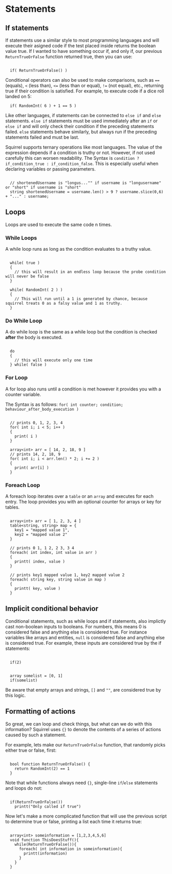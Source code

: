 # Statements

## If statements

If statements use a similar style to most programming languages and will execute their asigned code if the test placed inside returns the boolean value true. If I wanted to have something occur if, and only if, our previous `ReturnTrueOrFalse` function returned true, then you can use:

```squirrel

  if( ReturnTrueOrFalse() )
```

Conditional operators can also be used to make comparisons, such as `==` (equals), `<` (less than), `<=` (less than or equal), `!=` (not equal), etc., returning true if their condition is satisfied. For example, to execute code if a dice roll landed on 5:

```squirrel
  if( RandomInt( 6 ) + 1 == 5 )
```

Like other languages, if statements can be connected to `else if` and `else` statements. `else if` statements must be used immediately after an `if` or `else if` and will only check their condition if the preceding statements failed. `else` statements behave similarly, but always run if the preceding statements failed and must be last.

Squirrel supports ternary operations like most languages. The value of the expression depends if a condition is truthy or not. However, if not used carefully this can worsen readability.
The Syntax is `condition ? if_condition_true : if_condition_false`. This is especially useful when declaring variables or passing parameters.

```squirrel

  // shortenedUsername is "longus..."" if username is "longusername" or "short" if username is "short"
  string shortenedUsername = username.len() > 9 ? username.slice(0,6) + "..." : username;
```

## Loops

Loops are used to execute the same code n times.

### While Loops

A while loop runs as long as the condition evaluates to a truthy value.

```squirrel

  while( true )
  {
    // this will result in an endless loop because the probe condition will never be false
  }

  while( RandomInt( 2 ) )
  {
    // This will run until a 1 is generated by chance, because squirrel treats 0 as a falsy value and 1 as truthy.
  }
```

### Do While Loop

A do while loop is the same as a while loop but the condition is checked **after** the body is executed.

```squirrel

  do
  {
    // this will execute only one time
  } while( false )
```

### For Loop

A for loop also runs until a condition is met however it provides you with a counter variable.

The Syntax is as follows: `for( int counter; condition; behaviour_after_body_execution )`

```squirrel

  // prints 0, 1, 2, 3, 4
  for( int i; i < 5; i++ )
  {
    print( i )
  }

  array<int> arr = [ 14, 2, 18, 9 ]
  // prints 14, 2, 18, 9
  for( int i; i < arr.len() * 2; i += 2 )
  {
    print( arr[i] )
  }
```

### Foreach Loop

A foreach loop iterates over a `table` or an `array` and executes for each entry. The loop provides you with an optional counter for arrays or key for tables.

```squirrel

  array<int> arr = [ 1, 2, 3, 4 ]
  table<string, string> map = {
    key1 = "mapped value 1",
    key2 = "mapped value 2"
  }

  // prints 0 1, 1 2, 2 3, 3 4
  foreach( int index, int value in arr )
  {
    printt( index, value )
  }

  // prints key1 mapped value 1, key2 mapped value 2
  foreach( string key, string value in map )
  {
    printt( key, value )
  }
```

## Implicit conditional behavior

Conditional statements, such as while loops and if statements, also implictly cast non-boolean inputs to booleans. For numbers, this means 0 is considered false and anything else is considered true. For instance variables like arrays and entities, `null` is considered false and anything else is considered true. For example, these inputs are considered true by the if statements:

```squirrel

  if(2)
```

```squirrel

  array somelist = [0, 1]
  if(somelist)
```

Be aware that empty arrays and strings, `[]` and `""`, are considered true by this logic.

## Formatting of actions
So great, we can loop and check things, but what can we do with this information? Squirrel uses `{}` to denote the contents of a series of actions caused by such a statement.

For example, lets make our `ReturnTrueOrFalse` function, that randomly picks either true or false, first:

```squirrel

  bool function ReturnTrueOrFalse() {
    return RandomInt(2) == 1
  }
```

Note that while functions always need `{}`, single-line `if`/`else` statements and loops do not:


```squirrel

  if(ReturnTrueOrFalse())
    printt("Only called if true")
```

Now let's make a more complicated function that will use the previous script to determine true or false, printing a list each time it returns true:

```squirrel

  array<int> someinformation = [1,2,3,4,5,6]
  void function ThisDoesStuff(){
    while(ReturnTrueOrFalse()){
      foreach( int information in someinformation){
        printt(information)
      }
    }
  }
```
